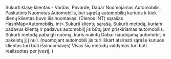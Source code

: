 Sukurti klasę klientas - Vardas, Pavardė, Dabar Nuomojamas Automobilis, Paskutinis Nuomotas Automobilis, bei sąrašą automobilių kuriuos ir kiek dienų klientas buvo išsinuomavęs. (Dienos INT) sąrašas HashMap<Automobilis, int>
Sukurti klientų sąrašą.
Sukurti metodą, kuriam padavus klientą ir padavus automobilį jis būtų jam priskiriamas automobilis.
Sukurti metodą pabaigti nuomą, kuris nuimtų Dabar naudojamą automobilį ir pakeistų jį į null. (nuomojant automobili jis turi iškart atsirasti sąraše kuriuos klientas turi būti išsinuomavęs)
Visas šių metodų valdymas turi būti realizuotas per įvestį. (
